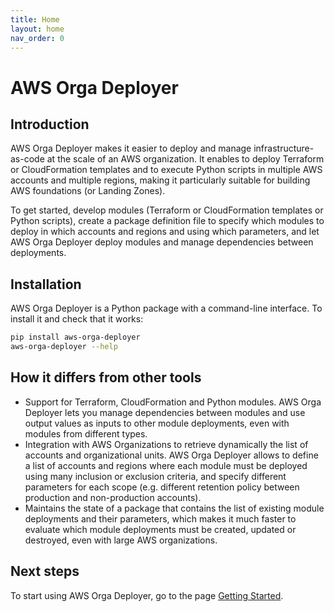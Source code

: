 ```yaml
---
title: Home
layout: home
nav_order: 0
---
```


# AWS Orga Deployer

## Introduction

AWS Orga Deployer makes it easier to deploy and manage infrastructure-as-code at the scale of an AWS organization. It enables to deploy Terraform or CloudFormation templates and to execute Python scripts in multiple AWS accounts and multiple regions, making it particularly suitable for building AWS foundations (or Landing Zones).

To get started, develop modules (Terraform or CloudFormation templates or Python scripts), create a package definition file to specify which modules to deploy in which accounts and regions and using which parameters, and let AWS Orga Deployer deploy modules and manage dependencies between deployments.

## Installation

AWS Orga Deployer is a Python package with a command-line interface. To install it and check that it works:

```bash
pip install aws-orga-deployer
aws-orga-deployer --help
```

## How it differs from other tools

* Support for Terraform, CloudFormation and Python modules. AWS Orga Deployer lets you manage dependencies between modules and use output values as inputs to other module deployments, even with modules from different types.
* Integration with AWS Organizations to retrieve dynamically the list of accounts and organizational units. AWS Orga Deployer allows to define a list of accounts and regions where each module must be deployed using many inclusion or exclusion criteria, and specify different parameters for each scope (e.g. different retention policy between production and non-production accounts).
* Maintains the state of a package that contains the list of existing module deployments and their parameters, which makes it much faster to evaluate which module deployments must be created, updated or destroyed, even with large AWS organizations.

## Next steps

To start using AWS Orga Deployer, go to the page [Getting Started](getting-started.html).
